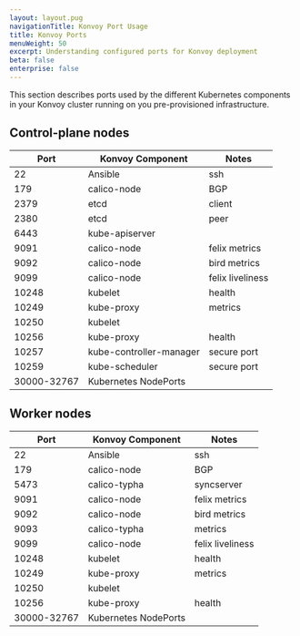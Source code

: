 ```yaml
---
layout: layout.pug
navigationTitle: Konvoy Port Usage
title: Konvoy Ports
menuWeight: 50
excerpt: Understanding configured ports for Konvoy deployment
beta: false
enterprise: false
---
```


This section describes ports used by the different Kubernetes components in your Konvoy cluster running on you pre-provisioned infrastructure.

## Control-plane nodes

| **Port**    | **Konvoy Component**    | **Notes**        |
| ----------- | ----------------------- | ---------------- |
| 22          | Ansible                 | ssh              |
| 179         | calico-node             | BGP              |
| 2379        | etcd                    | client           |
| 2380        | etcd                    | peer             |
| 6443        | kube-apiserver          |                  |
| 9091        | calico-node             | felix metrics    |
| 9092        | calico-node             | bird metrics     |
| 9099        | calico-node             | felix liveliness |
| 10248       | kubelet                 | health           |
| 10249       | kube-proxy              | metrics          |
| 10250       | kubelet                 |                  |
| 10256       | kube-proxy              | health           |
| 10257       | kube-controller-manager | secure port      |
| 10259       | kube-scheduler          | secure port      |
| 30000-32767 | Kubernetes NodePorts    |                  |

## Worker nodes

| **Port**    | **Konvoy Component** | **Notes**        |
| ----------- | -------------------- | ---------------- |
| 22          | Ansible              | ssh              |
| 179         | calico-node          | BGP              |
| 5473        | calico-typha         | syncserver       |
| 9091        | calico-node          | felix metrics    |
| 9092        | calico-node          | bird metrics     |
| 9093        | calico-typha         | metrics          |
| 9099        | calico-node          | felix liveliness |
| 10248       | kubelet              | health           |
| 10249       | kube-proxy           | metrics          |
| 10250       | kubelet              |                  |
| 10256       | kube-proxy           | health           |
| 30000-32767 | Kubernetes NodePorts |                  |
